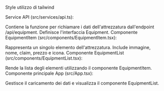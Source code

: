 Style utilizzo di tailwind

Service API (src/services/api.ts):

Contiene la funzione per richiamare i dati dell'attrezzatura dall'endpoint /api/equipment.
Definisce l'interfaccia Equipment.
Componente EquipmentItem (src/components/EquipmentItem.tsx):

Rappresenta un singolo elemento dell'attrezzatura.
Include immagine, nome, claim, prezzo e icona.
Componente EquipmentList (src/components/EquipmentList.tsx):

Rende la lista degli elementi utilizzando il componente EquipmentItem.
Componente principale App (src/App.tsx):

Gestisce il caricamento dei dati e visualizza il componente EquipmentList.